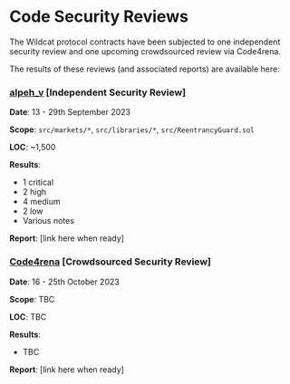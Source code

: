 # Code Security Reviews

The Wildcat protocol contracts have been subjected to one independent security review and one upcoming crowdsourced review via Code4rena.

The results of these reviews (and associated reports) are available here:



### [alpeh\_v](https://x.com/alpeh\_v) \[Independent Security Review]

**Date**: 13 - 29th September 2023

**Scope**: `src/markets/*`, `src/libraries/*`, `src/ReentrancyGuard.sol`

**LOC**: \~1,500

**Results**:

* 1 critical&#x20;
* 2 high
* 4 medium
* 2 low
* Various notes

**Report**: \[link here when ready]



### [Code4rena](https://code4rena.com/) \[Crowdsourced Security Review]

**Date**: 16 - 25th October 2023

**Scope**: TBC

**LOC**: TBC

**Results**:

* TBC

**Report**: \[link here when ready]

